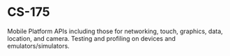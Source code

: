 # CS-175
Mobile Platform APIs including those for networking, touch, graphics, data, location, and camera. Testing and profiling on devices and emulators/simulators.
